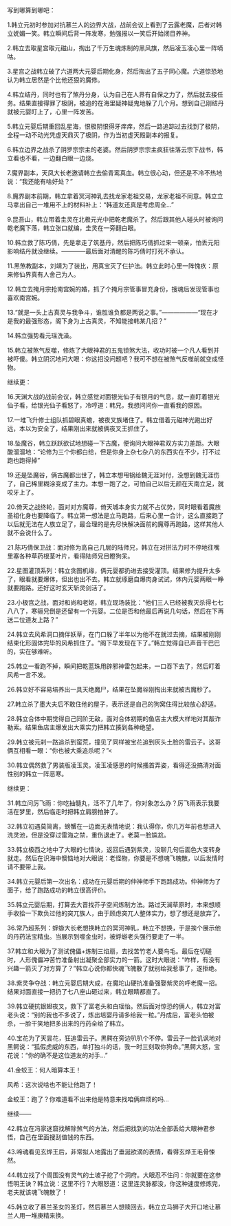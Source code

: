 写到哪算到哪吧：

1.韩立元初时参加对抗慕兰人的边界大战，战前会议上看到了云露老魔，后者对韩立妩媚一笑。韩立瞬间后背一阵发寒，勉强报以一笑后开始闭目养神。

2.韩立去取星宫取元磁山，掏出了千万生魂炼制的黑风旗，然后凌玉凌心里一阵嘀咕。

3.星宫之战韩立破了六道两大元婴后期化身，然后掏出了五子同心魔。六道惊恐地认为韩立居然是个比他还狠的魔修。

4.韩立结丹，同时也有了煞丹分身，认为自己在人界有自保之力了，然后就去接任务。结果直接得罪了极阴，被追的在海里疑神疑鬼地躲了几个月。想到自己刚结丹就被元婴盯上了，心里一阵发苦。

5.韩立元婴后期重回乱星海，恨极阴恨得牙痒痒，然后一路追踪过去找到了极阴，全程一动不动光凭虚天鼎灭了极阴，作为当初虚天殿副本的报复。

6.韩立边界之战杀了阴罗宗宗主的老婆。然后阴罗宗宗主疯狂往落云宗下战书，韩立看也不看，一边翻白眼一边烧。

7.魔界副本，天凤大长老邀请韩立去偷青鸾真血。韩立很心动，但还是不冷不热地说：“我还能有啥好处？”

8.魔界副本前期，韩立拿着冥河神乳去找龙家老祖交易，龙家老祖不同意。韩立立马拿出自己一堆用不上的材料补上：“韩道友还真是考虑周全…”

9.昆吾山，韩立带着圭灵在北极元光中把乾老魔杀了。然后跟其他人碰头时被询问乾老魔下落，韩立张口就编，圭灵在一旁翻白眼。

10.韩立救了陈巧倩，先是拿走了筑基丹，然后把陈巧倩抓过来一顿亲，怕丢元阳影响结丹就没继续。————最后面对清醒的陈巧倩时打死不承认。

11.黑煞教副本，刘靖为了装比，用真宝灭了仨护法。韩立此时心里一阵愧疚：原来修仙界真有人舍己为人。

12.韩立去掩月宗抢南宫婉的婚，抓了个掩月宗管事冒充身份，搜魂后发现管事也喜欢南宫婉。

13.“就是一头上古真灵与我争斗，谁胜谁负都是两说之事。”——————“现在才是我的最强形态，阁下身为上古真灵，不知能接韩某几招？”

14.韩立强势看元瑶洗澡。

15.韩立被煞气反噬，修炼了大眼神君的五鬼锁煞大法，收功时被一个凡人看到并被吓傻。韩立阴沉地问大眼：你这招没问题吧？我可不想在被煞气反噬前就变成怪物。

继续更：

16.天渊大战的战前会议，韩立感觉对面银光仙子有银月的气息，就一直盯着银光仙子看，给银光仙子看怒了，冷哼道：韩兄，我想问问你一直看我的原因。

17.一堆飞升修士组队抓碧眼真蟾，被夜叉族堵住了。韩立借着元磁神光跑出好远，本以为安全了，结果刚出来就被俩夜叉王抓住了。

18.坠魔谷，韩立跃跃欲试地想碰一下古魔，便询问大眼神君双方实力差距。大眼酸溜溜地：“论修为三个你都白给，但是你身上杂七杂八的东西实在不少，打不过跑也跑得掉”

19.还是坠魔谷，俩古魔都出世了，韩立本想甩锅给魏无涯对付，没想到魏无涯伤了，自己稀里糊涂变成了主力。本想一跑了之，可怕自己以后无颜在天南立足，就咬牙上了。

20.倚天之战终轮，面对对方魔尊，倚天城本身实力就不占优势，同时眼看着魔族圣祖化身也要降临了。韩立第一想法是立马跑路，后来心里一合计，这么直接跑了以后就无法在人族立足了，最合理的是先尽快解决面前的魔尊再跑路，这样其他人就不会说什么了。

21.陈巧倩保卫战：面对修为高自己几层的陆师兄，韩立在对拼法力时不停地往嘴里塞各种草药根茎叶片，看得陆师兄目瞪狗呆。

22.星图灌顶系列：韩立贪图机缘，俩元婴都扔进去接受灌顶。结果修为提升太多了，眼看就要爆体，但出也出不去。韩立就琢磨自爆肉身试试，体内元婴两眼一睁就要跑路。还好这时玄天斩灵剑活了。

23.小极宫之战，面对和尚和老妪，韩立现场装比：“他们三人已经被我灭杀得七七八八了，寒骊兄倒是还留有一个元婴。二位是否和他最后再说几句话，然后在下再送二位道友上路？”

24.韩立去风希洞口摘伴妖草，在门口躲了半年以为他不在就过去摘，结果被刚刚结束化形固体完毕的风希抓住了。“阁下早发现在下了。”韩立觉得自已声音干巴巴的，实在够难听。

25.韩立一看跑不掉，瞬间把乾蓝珠用辟邪神雷包起来，一口吞下去了，然后盯着风希一言不发。

26.韩立好不容易培养出一具天绝魔尸，结果在坠魔谷刚掏出来就被古魔秒了。

27.韩立杀了墨大夫后不敢住他的屋子，表示还是自己的狗窝住得比较放心舒适。

28.韩立合体中期觉得自己同阶无敌，面对合体初期的鱼店主大模大样地对其敲诈勒索。结果鱼店主爆发出大乘实力把韩立揍到各种绝望。

29.韩立被元刹一路追杀到蛮荒，撞见了同样被宝花追到灰头土脸的雷云子。这哥俩互相看一眼：“你也被大乘追杀呢？”<
  
  30.韩立偶然救了男装版凌玉灵。凌玉凌感恩的时候搔首弄姿，看得还没搞清对面性别的韩立一阵恶寒。
  
  继续更：
  
  31.韩立问厉飞雨：你吃抽髓丸，活不了几年了，你对象怎么办？厉飞雨表示我要活在梦里，然后临走时把韩立肩膀拍肿了。
  
  32.韩立初遇莫简离，螃蟹在一边面无表情地说：我认得你，你几万年前也想进入洗灵池，但是没穿过雷海之禁，重伤退走了。老莫一脸尴尬。

33.韩立极西之地中了大眼的七情诀，返回后遇到紫灵，没聊几句后面色大变转身就走。然后在识海中懊恼地对大眼说：老怪物，你要是不想魂飞魄散，以后发情时请不要带上我。

34.韩立元婴后第一次出名：成功在元婴后期的仲神师手下跑路成功。仲神师为了面子，给了跑路成功的韩立很高评价。

35.韩立元婴后期，打算去大晋找芥子空间炼制方法。路过天澜草原时，本来想顺手收拾一下欺负过他的突兀族人，由于顾虑突兀人整体实力，想了想还是放弃了。

36.常乃超系列：蜉蝣大长老想换韩立的冥河神乳，韩立不想换，于是挨个展示他的丹药法宝精虫。当展示到噬金虫时，被蜉蝣老头强行要走了一半。

37.韩立和大眼为了测试傀儡+炼制三焰扇，去找苦竹老人要鸟毛。最后在切磋时，人形傀儡冲苦竹准备射出凝聚全部实力的一箭。这时大眼说：“咋样，有没有兴趣一箭灭了对方算了？”韩立心说你都快魂飞魄散了就别给我惹事了，遂拒绝。

38.紫灵争夺战：韩立元婴后期大成，在魔坨山硬抗准备强娶紫灵的呼老魔一招。结果对面直接一把扔了七八座山砸过来，韩立眼睛都直了。

39.韩立硬抗银翅夜叉，救下了富老头和白瑶怡。然后面对惊恐的俩人，韩立对富老头说：“别的我也不多说了，炼出培婴丹请多给我一粒。”丹成后，富老头怕被杀，一脸干笑地把多出来的丹药全给了韩立。

40.宝花为了天昙花，狂追雷云子。黑鳄在旁边叭叭个不停。雷云子一脸讥讽地对黑鳄说：“狐假虎威的东西，单打独斗的话，我一时三刻取你狗命。”黑鳄大怒，宝花说：“你的确不是这位道友的对手…”

41.金蛟王：何人暗算本王！

风希：这次说啥也不能让他跑了！

金蛟王：跑了？你难道看不出来他是特意来找咱俩麻烦的吗…

继续——
  
42.韩立在冯家迷窟找解除煞气的方法，然后把找到的功法全部丢给大眼神君参悟，自己在里面搜刮值钱的东西。

43.啼魂看见玄烨王后，非常拟人地露出了垂涎欲滴的表情，看得玄烨王毛骨悚然。

44.韩立找了个周围没有灵气的土坡子挖了个洞府。大眼忍不住问：你就要在这参悟明王诀？韩立说：这里不行？大眼怒道：这里连灵脉都没，你这种速度修炼完，老夫就该魂飞魄散了！

45.韩立收了慕兰圣女的圣灯，然后慕兰人想赎回去，韩立立马狮子大开口地让慕兰人用一堆庚精来换。

